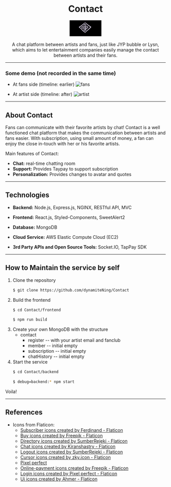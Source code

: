 <div align='center'>
  <h1>Contact</h1>
  <img src='./frontend/public/Contact.png' alt='Logo' width=100 height=50 />
  <p>A chat platform between artists and fans, just like JYP bubble or Lysn, which aims to let entertainment companies easily manage the contact between artists and their fans.</p>
  <!-- <a href="34.208.177.77"><strong>Link »</strong></a>
  <p>Sample Account
  <br />
    EMAIL: fanone@gmail.com
  <br />
    PASSWORD: fanone
  </p> -->
</div>

---

### Some demo (not recorded in the same time)
* At fans side (timeline: earlier) 
![fans](./demo/Contact_fan.gif)

* At artist side (timeline: after)
![artist](./demo/Contact_artist.gif)
---
## About Contact
Fans can communicate with their favorite artists by chat! Contact is a well functioned chat platform that makes the communication between artists and fans easier. With subscription, using small amount of money, a fan can enjoy the close in-touch with her or his favorite artists.

Main features of Contact:

- **Chat:** real-time chatting room
- **Support:** Provides Taypay to support subscription
- **Personalization:** Provides changes to avatar and quotes
---
## Technologies

- **Backend:** Node.js, Express.js, NGINX, RESTful API, MVC

- **Frontend:** React.js, Styled-Components, SweetAlert2

- **Database:** MongoDB

- **Cloud Service:** AWS Elastic Compute Cloud (EC2)

- **3rd Party APIs and Open Source Tools:** Socket.IO, TapPay SDK
---
## How to Maintain the service by self
1. Clone the repository
   ```bash
   $ git clone https://github.com/dynamiteNing/Contact
   ```
2. Build the frontend
   ```bash
   $ cd Contact/frontend
   ```
   ```bash
   $ npm run build
   ```
3. Create your own MongoDB with the structure
   * contact
       * register -- with your artist email and fanclub
       * member -- initial empty
       * subscription -- initial empty
       * chatHistory -- initial empty
4. Start the service
   ```bash
   $ cd Contact/backend
   ```
   ```bash
   $ debug=backend:* npm start
   ```
Voila!

---
## References
- Icons from Flaticon:<br/>
  * <a href="https://www.flaticon.com/free-icons/subscriber" title="subscriber icons">Subscriber icons created by Ferdinand - Flaticon</a>
  * <a href="https://www.flaticon.com/free-icons/buy" title="buy icons">Buy icons created by Freepik - Flaticon</a>
  * <a href="https://www.flaticon.com/free-icons/directory" title="directory icons">Directory icons created by SumberRejeki - Flaticon</a>
  * <a href="https://www.flaticon.com/free-icons/chat" title="chat icons">Chat icons created by Kiranshastry - Flaticon</a>
  * <a href="https://www.flaticon.com/free-icons/logout" title="logout icons">Logout icons created by SumberRejeki - Flaticon</a>
  * <a href="https://www.flaticon.com/free-icons/cursor" title="cursor icons">Cursor icons created by zky.icon - Flaticon</a>
  * <a href="https://www.flaticon.com/authors/pixel-perfect" title="Pixel perfect"> Pixel perfect </a>
  * <a href="https://www.flaticon.com/free-icons/online-payment" title="online-payment icons">Online-payment icons created by Freepik - Flaticon</a>
  * <a href="https://www.flaticon.com/free-icons/login" title="login icons">Login icons created by Pixel perfect - Flaticon</a>
  * <a href="https://www.flaticon.com/free-icons/ui" title="ui icons">Ui icons created by Ahmer - Flaticon</a>